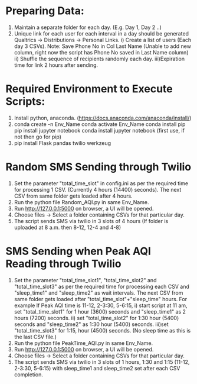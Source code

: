 # Preparing Data:
1. Maintain a separate folder for each day. (E.g. Day 1, Day 2 ..)
2. Unique link for each user for each interval in a day should be generated Qualtrics -> Distributions -> Personal Links.
	i) Create a list of users (Each day 3 CSVs). 
	   Note: Save Phone No in Col Last Name (Unable to add new column, right now the script has Phone No saved in Last Name column)
	ii) Shuffle the sequence of recipients randomly each day.
	iii)Expiration time for link 2 hours after sending.

# Required Environment to Execute Scripts:
1. Install python, anaconda. (https://docs.anaconda.com/anaconda/install/)
2. conda create -n Env_Name
   conda activate Env_Name
   conda install pip 
   pip install jupyter notebook
   conda install jupyter notebook (first use, if not then go for pip)
3. pip install Flask pandas twilio werkzeug

# Random SMS Sending through Twilio
1. Set the parameter "total_time_slot" in config.ini as per the required time for processing 1 CSV. (Currently 4 hours (14400) seconds).
   The next CSV from same folder gets loaded after 4 hours.
2. Run the python file Random_AQI.py in same Env_Name.
3. Run http://127.0.0.1:5000 on browser, a UI will be opened.
4. Choose files -> Select a folder containing CSVs for that particular day.
5. The script sends SMS via twilio in 3 slots of 4 hours (If folder is uploaded at 8 a.m. then 8-12, 12-4 and 4-8)

# SMS Sending when Peak AQI Reading through Twilio
1. Set the parameter "total_time_slot1", "total_time_slot2" and "total_time_slot3" as per the required time for processing 
   each CSV and "sleep_time1" and "sleep_time2" as wait intervals. 
   The next CSV from same folder gets loaded after "total_time_slot"+"sleep_time" hours.
		For example If Peak AQI time is 11-12, 2-3:30, 5-6:15, 
		i)  start script at 11 am, set "total_time_slot1" for 1 hour (3600) seconds and "sleep_time1" as 2 hours (7200) seconds.
		ii) set "total_time_slot2" for 1:30 hour (5400) seconds and "sleep_time2" as 1:30 hour (5400) seconds.
		iii)set "total_time_slot3" for 1:15, hour (4500) seconds. (No sleep time as this is the last CSV file.)
2. Run the python file PeakTime_AQI.py in same Env_Name.
3. Run http://127.0.0.1:5000 on browser, a UI will be opened.
4. Choose files -> Select a folder containing CSVs for that particular day.
5. The script sends SMS via twilio in 3 slots of 1 hours, 1:30 and 1:15  (11-12, 2-3:30, 5-6:15) 
   with sleep_time1 and sleep_time2 set after each CSV completion.
	